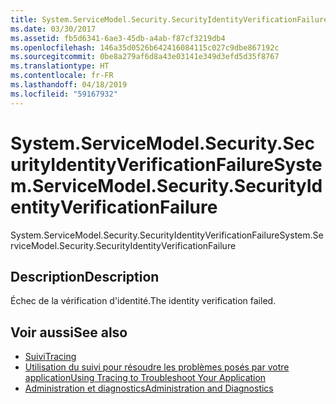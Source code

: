 ```yaml
---
title: System.ServiceModel.Security.SecurityIdentityVerificationFailure
ms.date: 03/30/2017
ms.assetid: fb5d6341-6ae3-45db-a4ab-f87cf3219db4
ms.openlocfilehash: 146a35d0526b642416084115c027c9dbe867192c
ms.sourcegitcommit: 0be8a279af6d8a43e03141e349d3efd5d35f8767
ms.translationtype: HT
ms.contentlocale: fr-FR
ms.lasthandoff: 04/18/2019
ms.locfileid: "59167932"
---
```

# <a name="systemservicemodelsecuritysecurityidentityverificationfailure"></a><span data-ttu-id="2388d-102">System.ServiceModel.Security.SecurityIdentityVerificationFailure</span><span class="sxs-lookup"><span data-stu-id="2388d-102">System.ServiceModel.Security.SecurityIdentityVerificationFailure</span></span>
<span data-ttu-id="2388d-103">System.ServiceModel.Security.SecurityIdentityVerificationFailure</span><span class="sxs-lookup"><span data-stu-id="2388d-103">System.ServiceModel.Security.SecurityIdentityVerificationFailure</span></span>  
  
## <a name="description"></a><span data-ttu-id="2388d-104">Description</span><span class="sxs-lookup"><span data-stu-id="2388d-104">Description</span></span>  
 <span data-ttu-id="2388d-105">Échec de la vérification d'identité.</span><span class="sxs-lookup"><span data-stu-id="2388d-105">The identity verification failed.</span></span>  
  
## <a name="see-also"></a><span data-ttu-id="2388d-106">Voir aussi</span><span class="sxs-lookup"><span data-stu-id="2388d-106">See also</span></span>

- [<span data-ttu-id="2388d-107">Suivi</span><span class="sxs-lookup"><span data-stu-id="2388d-107">Tracing</span></span>](../../../../../docs/framework/wcf/diagnostics/tracing/index.md)
- [<span data-ttu-id="2388d-108">Utilisation du suivi pour résoudre les problèmes posés par votre application</span><span class="sxs-lookup"><span data-stu-id="2388d-108">Using Tracing to Troubleshoot Your Application</span></span>](../../../../../docs/framework/wcf/diagnostics/tracing/using-tracing-to-troubleshoot-your-application.md)
- [<span data-ttu-id="2388d-109">Administration et diagnostics</span><span class="sxs-lookup"><span data-stu-id="2388d-109">Administration and Diagnostics</span></span>](../../../../../docs/framework/wcf/diagnostics/index.md)
